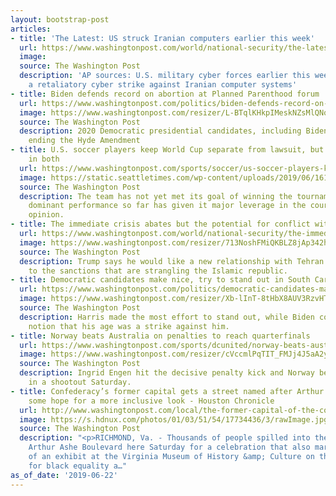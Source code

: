 ```yaml
---
layout: bootstrap-post
articles:
- title: 'The Latest: US struck Iranian computers earlier this week'
  url: https://www.washingtonpost.com/world/national-security/the-latest-us-struck-iranian-computers-earlier-this-week/2019/06/22/af67d5d8-9546-11e9-956a-88c291ab5c38_story.html
  image: 
  source: The Washington Post
  description: 'AP sources: U.S. military cyber forces earlier this week launched
    a retaliatory cyber strike against Iranian computer systems'
- title: Biden defends record on abortion at Planned Parenthood forum
  url: https://www.washingtonpost.com/politics/biden-defends-record-on-abortion-at-planned-parenthood-forum/2019/06/22/8888f33e-9528-11e9-aadb-74e6b2b46f6a_story.html
  image: https://www.washingtonpost.com/resizer/L-BTqlKHkpIMeskNZsMlQNq4vAs=/1484x0/arc-anglerfish-washpost-prod-washpost.s3.amazonaws.com/public/XCSMVEUVHUI6TKW3OTTLFNDPNI.jpg
  source: The Washington Post
  description: 2020 Democratic presidential candidates, including Biden, spoke of
    ending the Hyde Amendment
- title: U.S. soccer players keep World Cup separate from lawsuit, but they’re scoring
    in both
  url: https://www.washingtonpost.com/sports/soccer/us-soccer-players-keep-world-cup-separate-from-lawsuit-but-theyre-scoring-in-both/2019/06/22/55f8be7d-8f70-4386-ac22-076d3a913056_story.html
  image: https://static.seattletimes.com/wp-content/uploads/2019/06/161840-1200x630.jpg
  source: The Washington Post
  description: The team has not yet met its goal of winning the tournament, but its
    dominant performance so far has given it major leverage in the court of public
    opinion.
- title: The immediate crisis abates but the potential for conflict with Iran persists
  url: https://www.washingtonpost.com/world/national-security/the-immediate-crisis-abates-but-the-potential-for-conflict-with-iran-persists/2019/06/22/8136186d-b5ce-44e2-b5f0-d3d10c70f365_story.html
  image: https://www.washingtonpost.com/resizer/713NoshFMiQKBLZ8jAp342hzwpE=/1484x0/arc-anglerfish-washpost-prod-washpost.s3.amazonaws.com/public/FXMWTBUVEQI6TKW3OTTLFNDPNI.jpg
  source: The Washington Post
  description: Trump says he would like a new relationship with Tehran but is adding
    to the sanctions that are strangling the Islamic republic.
- title: Democratic candidates make nice, try to stand out in South Carolina convention
  url: https://www.washingtonpost.com/politics/democratic-candidates-make-nice-try-to-stand-out-in-south-carolina-convention/2019/06/22/0a2c5602-943d-11e9-aadb-74e6b2b46f6a_story.html
  image: https://www.washingtonpost.com/resizer/Xb-lInT-8tHbX8AUV3RzvHTQoCw=/1484x0/arc-anglerfish-washpost-prod-washpost.s3.amazonaws.com/public/IKJGDXEVH4I6TNMKU2U27KQOHY.jpg
  source: The Washington Post
  description: Harris made the most effort to stand out, while Biden countered the
    notion that his age was a strike against him.
- title: Norway beats Australia on penalties to reach quarterfinals
  url: https://www.washingtonpost.com/sports/dcunited/norway-beats-australia-on-penalties-to-reach-quarterfinals/2019/06/22/a44e4154-953d-11e9-956a-88c291ab5c38_story.html
  image: https://www.washingtonpost.com/resizer/cVccmlPqTIT_FMJj4J5aA2yUAMg=/1484x0/arc-anglerfish-washpost-prod-washpost.s3.amazonaws.com/public/Q22QDUEVH4I6TKW3OTTLFNDPNI.jpg
  source: The Washington Post
  description: Ingrid Engen hit the decisive penalty kick and Norway beat Australia
    in a shootout Saturday.
- title: Confederacy’s former capital gets a street named after Arthur Ashe — and
    some hope for a more inclusive look - Houston Chronicle
  url: http://www.washingtonpost.com/local/the-former-capital-of-the-confederacy-gets-a-street-is-named-after-arthur-ashe--and-some-hope-a-more-inclusive-look/2019/06/22/67fdac4a-9523-11e9-b570-6416efdc0803_story.html
  image: https://s.hdnux.com/photos/01/03/51/54/17734436/3/rawImage.jpg
  source: The Washington Post
  description: "<p>RICHMOND, Va. - Thousands of people spilled into the newly re-christened
    Arthur Ashe Boulevard here Saturday for a celebration that also marked the unveiling
    of an exhibit at the Virginia Museum of History &amp; Culture on the struggle
    for black equality a…"
as_of_date: '2019-06-22'
---
```


